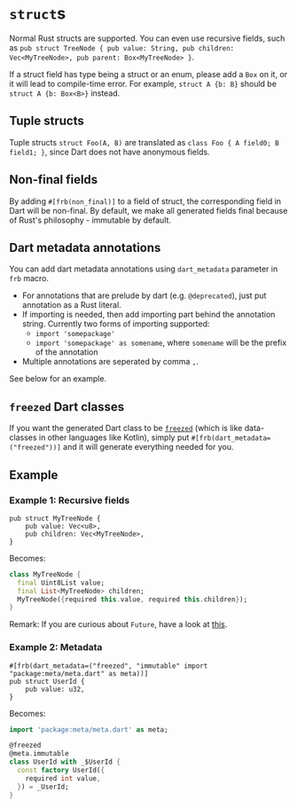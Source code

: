 # `struct`s

Normal Rust structs are supported. You can even use recursive fields, such as `pub struct TreeNode { pub value: String, pub children: Vec<MyTreeNode>, pub parent: Box<MyTreeNode> }`.

If a struct field has type being a struct or an enum, please add a `Box` on it, or it will lead to compile-time error. For example, `struct A {b: B}` should be `struct A {b: Box<B>}` instead.

## Tuple structs

Tuple structs `struct Foo(A, B)` are translated as `class Foo { A field0; B field1; }`, since Dart does not have anonymous fields.

## Non-final fields

By adding `#[frb(non_final)]` to a field of struct, the corresponding field in Dart will be non-final. By default, we make all generated fields final because of Rust's philosophy - immutable by default.

## Dart metadata annotations

You can add dart metadata annotations using `dart_metadata` parameter in `frb` macro.

* For annotations that are prelude by dart (e.g. `@deprecated`), just put annotation as a Rust literal.
* If importing is needed, then add importing part behind the annotation string. Currently two forms of importing supported:
  * `import 'somepackage'`
  * `import 'somepackage' as somename`, where `somename` will be the prefix of the annotation
* Multiple annotations are seperated by comma `,`.

See below for an example.

## `freezed` Dart classes

If you want the generated Dart class to be [`freezed`](https://pub.dev/packages/freezed) (which is like data-classes in other languages like Kotlin), simply put `#[frb(dart_metadata=("freezed"))]` and it will generate everything needed for you.

## Example

### Example 1: Recursive fields

```rust,noplayground
pub struct MyTreeNode {
    pub value: Vec<u8>,
    pub children: Vec<MyTreeNode>,
}
```

Becomes:

```Dart
class MyTreeNode {
  final Uint8List value;
  final List<MyTreeNode> children;
  MyTreeNode({required this.value, required this.children});
}
```

Remark: If you are curious about `Future`, have a look at [this](async_dart.md).

### Example 2: Metadata

```rust,noplayground
#[frb(dart_metadata=("freezed", "immutable" import "package:meta/meta.dart" as meta))]
pub struct UserId {
    pub value: u32,
}
```

Becomes:

```dart
import 'package:meta/meta.dart' as meta;

@freezed
@meta.immutable
class UserId with _$UserId {
  const factory UserId({
    required int value,
  }) = _UserId;
}
```